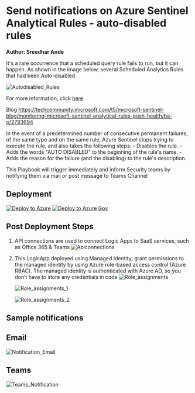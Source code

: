# Send notifications on Azure Sentinel Analytical Rules - auto-disabled rules
**Author: Sreedhar Ande**

It's a rare occurrence that a scheduled query rule fails to run, but it can happen. As shown in the image below, several Scheduled Analytics Rules that had been Auto-disabled

![Autodisabled_Rules](./images/Autodisabled_Rules.png)

For more information, click [here](https://docs.microsoft.com/azure/sentinel/detect-threats-custom#issue-a-scheduled-rule-failed-to-execute-or-appears-with-auto-disabled-added-to-the-name)

Blog https://techcommunity.microsoft.com/t5/microsoft-sentinel-blog/monitoring-microsoft-sentinel-analytical-rules-push-health/ba-p/2793694

In the event of a predetermined number of consecutive permanent failures, of the same type and on the same rule, Azure Sentinel stops trying to execute the rule, and also takes the following steps:
    - Disables the rule.
    - Adds the words "AUTO DISABLED" to the beginning of the rule's name.
    - Adds the reason for the failure (and the disabling) to the rule's description.

This Playbook will trigger immediately and inform Security teams by notifying them via mail or post message to Teams Channel

## Deployment

[![Deploy to Azure](https://aka.ms/deploytoazurebutton)](https://aka.ms/AnalyticsHealth-Enterprise)
[![Deploy to Azure Gov](https://aka.ms/deploytoazuregovbutton)](https://aka.ms/AnalyticsHealth-Gov)

## Post Deployment Steps

1.	API connections are used to connect Logic Apps to SaaS services, such as Office 365 & Teams
    ![Apiconnections](./images/Apiconnections.png)

2. This LogicApp deployed using Managed Identity, grant permissions to the managed identity by using Azure role-based access control (Azure RBAC). The managed identity is authenticated with Azure AD, so you don’t have to store any credentials in code
   ![Role_assignments](./images/Role_assignments.png)

   ![Role_assignments_1](./images/Role_assignments_1.png)

   ![Role_assignments_2](./images/Role_assignments_2.png)

## Sample notifications

## Email
![Notification_Email](./images/Notification_Email.png)

## Teams
![Teams_Notification](./images/Teams_Notification.PNG)
